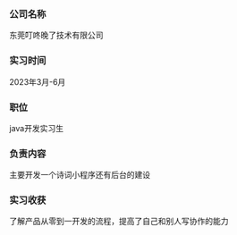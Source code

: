 ### 公司名称
东莞叮咚晚了技术有限公司

### 实习时间
2023年3月-6月

### 职位
java开发实习生

### 负责内容
主要开发一个诗词小程序还有后台的建设

### 实习收获
了解产品从零到一开发的流程，提高了自己和别人写协作的能力 

